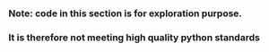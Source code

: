### Note: code in this section is for exploration purpose.
### It is therefore not meeting high quality python standards
